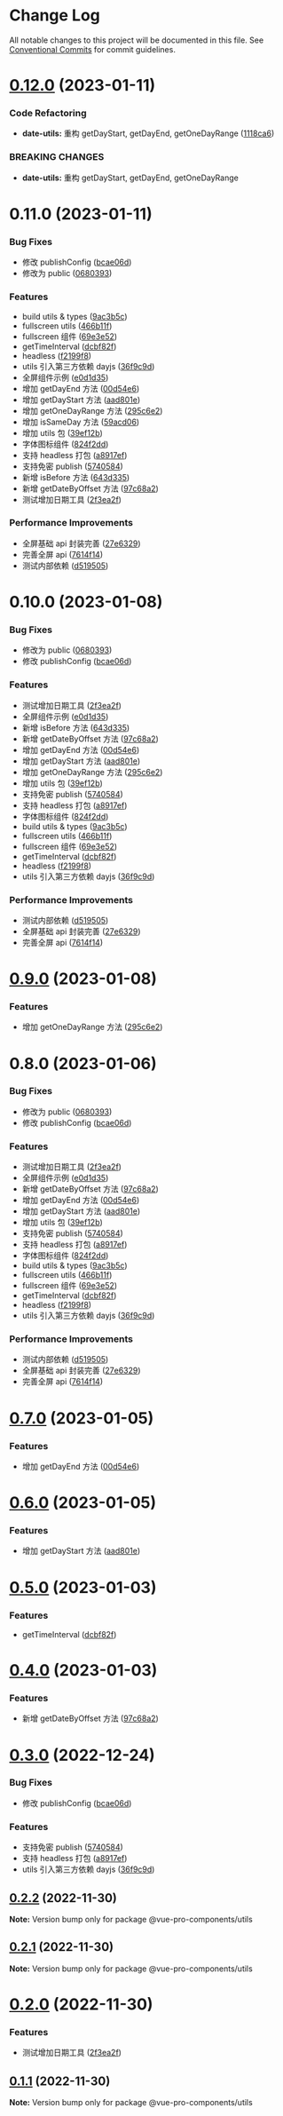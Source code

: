 # Change Log

All notable changes to this project will be documented in this file.
See [Conventional Commits](https://conventionalcommits.org) for commit guidelines.

# [0.12.0](https://github.com/cumt-robin/vue-pro-components/compare/@vue-pro-components/utils@0.11.0...@vue-pro-components/utils@0.12.0) (2023-01-11)

### Code Refactoring

-   **date-utils:** 重构 getDayStart, getDayEnd, getOneDayRange ([1118ca6](https://github.com/cumt-robin/vue-pro-components/commit/1118ca698cc72db6beaf761bd60fbaa1fd6efcb3))

### BREAKING CHANGES

-   **date-utils:** 重构 getDayStart, getDayEnd, getOneDayRange

# 0.11.0 (2023-01-11)

### Bug Fixes

-   修改 publishConfig ([bcae06d](https://github.com/cumt-robin/vue-pro-components/commit/bcae06d05fc8c8f80426f232f4d70e99baef76fc))
-   修改为 public ([0680393](https://github.com/cumt-robin/vue-pro-components/commit/0680393e199e3115756a66b31dce78cc97bee30f))

### Features

-   build utils & types ([9ac3b5c](https://github.com/cumt-robin/vue-pro-components/commit/9ac3b5c145b86cc4302747a4e25f44016132a1ce))
-   fullscreen utils ([466b11f](https://github.com/cumt-robin/vue-pro-components/commit/466b11f5b6eadca1f1eb5122c319c7f6e1d7712b))
-   fullscreen 组件 ([69e3e52](https://github.com/cumt-robin/vue-pro-components/commit/69e3e5283d7787cd4da08ed75caf0932470946bb))
-   getTimeInterval ([dcbf82f](https://github.com/cumt-robin/vue-pro-components/commit/dcbf82fd8ee826bc19fb79b035a7b02a662a676b))
-   headless ([f2199f8](https://github.com/cumt-robin/vue-pro-components/commit/f2199f84e4f7acb3585ad4a95d87c2949f193cc1))
-   utils 引入第三方依赖 dayjs ([36f9c9d](https://github.com/cumt-robin/vue-pro-components/commit/36f9c9dc07e122f8bbfe75d46802da162c5aee63))
-   全屏组件示例 ([e0d1d35](https://github.com/cumt-robin/vue-pro-components/commit/e0d1d35cb1266a56c55ab67256a118978bfcca9c))
-   增加 getDayEnd 方法 ([00d54e6](https://github.com/cumt-robin/vue-pro-components/commit/00d54e6a538e219df991347662c3a4b790fd3a0a))
-   增加 getDayStart 方法 ([aad801e](https://github.com/cumt-robin/vue-pro-components/commit/aad801e0ded22c78543cefb0529023c4419e3c3c))
-   增加 getOneDayRange 方法 ([295c6e2](https://github.com/cumt-robin/vue-pro-components/commit/295c6e2399d3e86eddc7fa040371fc20f4e8506f))
-   增加 isSameDay 方法 ([59acd06](https://github.com/cumt-robin/vue-pro-components/commit/59acd0611f92b533e430a5ee2e22d7ff7afd7e74))
-   增加 utils 包 ([39ef12b](https://github.com/cumt-robin/vue-pro-components/commit/39ef12b70c50eb62e94933b0cad8f28cef305df7))
-   字体图标组件 ([824f2dd](https://github.com/cumt-robin/vue-pro-components/commit/824f2dd2341520aae78cb73b655c0d438eff5231))
-   支持 headless 打包 ([a8917ef](https://github.com/cumt-robin/vue-pro-components/commit/a8917ef49b5877382ef5a369ead64b10c3b32d84))
-   支持免密 publish ([5740584](https://github.com/cumt-robin/vue-pro-components/commit/5740584bc985e1452674c6fd791a3147e7c8789d))
-   新增 isBefore 方法 ([643d335](https://github.com/cumt-robin/vue-pro-components/commit/643d3351da2e55a5b924e43d49b418608b104d8b))
-   新增 getDateByOffset 方法 ([97c68a2](https://github.com/cumt-robin/vue-pro-components/commit/97c68a2560d94f69451a8c694ba495d1a0c4ca8f))
-   测试增加日期工具 ([2f3ea2f](https://github.com/cumt-robin/vue-pro-components/commit/2f3ea2fc0d01e10c91666e82d5820553a56520c8))

### Performance Improvements

-   全屏基础 api 封装完善 ([27e6329](https://github.com/cumt-robin/vue-pro-components/commit/27e6329a1307e0e63e52b8c8175a32e2535a167b))
-   完善全屏 api ([7614f14](https://github.com/cumt-robin/vue-pro-components/commit/7614f14b18635789acdf3d74f1526a2b50cee4e8))
-   测试内部依赖 ([d519505](https://github.com/cumt-robin/vue-pro-components/commit/d5195056db2e4cf3db3a5a4f5598f34bfcd39a59))

# 0.10.0 (2023-01-08)

### Bug Fixes

-   修改为 public ([0680393](https://github.com/cumt-robin/vue-pro-components/commit/0680393e199e3115756a66b31dce78cc97bee30f))
-   修改 publishConfig ([bcae06d](https://github.com/cumt-robin/vue-pro-components/commit/bcae06d05fc8c8f80426f232f4d70e99baef76fc))

### Features

-   测试增加日期工具 ([2f3ea2f](https://github.com/cumt-robin/vue-pro-components/commit/2f3ea2fc0d01e10c91666e82d5820553a56520c8))
-   全屏组件示例 ([e0d1d35](https://github.com/cumt-robin/vue-pro-components/commit/e0d1d35cb1266a56c55ab67256a118978bfcca9c))
-   新增 isBefore 方法 ([643d335](https://github.com/cumt-robin/vue-pro-components/commit/643d3351da2e55a5b924e43d49b418608b104d8b))
-   新增 getDateByOffset 方法 ([97c68a2](https://github.com/cumt-robin/vue-pro-components/commit/97c68a2560d94f69451a8c694ba495d1a0c4ca8f))
-   增加 getDayEnd 方法 ([00d54e6](https://github.com/cumt-robin/vue-pro-components/commit/00d54e6a538e219df991347662c3a4b790fd3a0a))
-   增加 getDayStart 方法 ([aad801e](https://github.com/cumt-robin/vue-pro-components/commit/aad801e0ded22c78543cefb0529023c4419e3c3c))
-   增加 getOneDayRange 方法 ([295c6e2](https://github.com/cumt-robin/vue-pro-components/commit/295c6e2399d3e86eddc7fa040371fc20f4e8506f))
-   增加 utils 包 ([39ef12b](https://github.com/cumt-robin/vue-pro-components/commit/39ef12b70c50eb62e94933b0cad8f28cef305df7))
-   支持免密 publish ([5740584](https://github.com/cumt-robin/vue-pro-components/commit/5740584bc985e1452674c6fd791a3147e7c8789d))
-   支持 headless 打包 ([a8917ef](https://github.com/cumt-robin/vue-pro-components/commit/a8917ef49b5877382ef5a369ead64b10c3b32d84))
-   字体图标组件 ([824f2dd](https://github.com/cumt-robin/vue-pro-components/commit/824f2dd2341520aae78cb73b655c0d438eff5231))
-   build utils & types ([9ac3b5c](https://github.com/cumt-robin/vue-pro-components/commit/9ac3b5c145b86cc4302747a4e25f44016132a1ce))
-   fullscreen utils ([466b11f](https://github.com/cumt-robin/vue-pro-components/commit/466b11f5b6eadca1f1eb5122c319c7f6e1d7712b))
-   fullscreen 组件 ([69e3e52](https://github.com/cumt-robin/vue-pro-components/commit/69e3e5283d7787cd4da08ed75caf0932470946bb))
-   getTimeInterval ([dcbf82f](https://github.com/cumt-robin/vue-pro-components/commit/dcbf82fd8ee826bc19fb79b035a7b02a662a676b))
-   headless ([f2199f8](https://github.com/cumt-robin/vue-pro-components/commit/f2199f84e4f7acb3585ad4a95d87c2949f193cc1))
-   utils 引入第三方依赖 dayjs ([36f9c9d](https://github.com/cumt-robin/vue-pro-components/commit/36f9c9dc07e122f8bbfe75d46802da162c5aee63))

### Performance Improvements

-   测试内部依赖 ([d519505](https://github.com/cumt-robin/vue-pro-components/commit/d5195056db2e4cf3db3a5a4f5598f34bfcd39a59))
-   全屏基础 api 封装完善 ([27e6329](https://github.com/cumt-robin/vue-pro-components/commit/27e6329a1307e0e63e52b8c8175a32e2535a167b))
-   完善全屏 api ([7614f14](https://github.com/cumt-robin/vue-pro-components/commit/7614f14b18635789acdf3d74f1526a2b50cee4e8))

# [0.9.0](https://github.com/cumt-robin/vue-pro-components/compare/@vue-pro-components/utils@0.8.0...@vue-pro-components/utils@0.9.0) (2023-01-08)

### Features

-   增加 getOneDayRange 方法 ([295c6e2](https://github.com/cumt-robin/vue-pro-components/commit/295c6e2399d3e86eddc7fa040371fc20f4e8506f))

# 0.8.0 (2023-01-06)

### Bug Fixes

-   修改为 public ([0680393](https://github.com/cumt-robin/vue-pro-components/commit/0680393e199e3115756a66b31dce78cc97bee30f))
-   修改 publishConfig ([bcae06d](https://github.com/cumt-robin/vue-pro-components/commit/bcae06d05fc8c8f80426f232f4d70e99baef76fc))

### Features

-   测试增加日期工具 ([2f3ea2f](https://github.com/cumt-robin/vue-pro-components/commit/2f3ea2fc0d01e10c91666e82d5820553a56520c8))
-   全屏组件示例 ([e0d1d35](https://github.com/cumt-robin/vue-pro-components/commit/e0d1d35cb1266a56c55ab67256a118978bfcca9c))
-   新增 getDateByOffset 方法 ([97c68a2](https://github.com/cumt-robin/vue-pro-components/commit/97c68a2560d94f69451a8c694ba495d1a0c4ca8f))
-   增加 getDayEnd 方法 ([00d54e6](https://github.com/cumt-robin/vue-pro-components/commit/00d54e6a538e219df991347662c3a4b790fd3a0a))
-   增加 getDayStart 方法 ([aad801e](https://github.com/cumt-robin/vue-pro-components/commit/aad801e0ded22c78543cefb0529023c4419e3c3c))
-   增加 utils 包 ([39ef12b](https://github.com/cumt-robin/vue-pro-components/commit/39ef12b70c50eb62e94933b0cad8f28cef305df7))
-   支持免密 publish ([5740584](https://github.com/cumt-robin/vue-pro-components/commit/5740584bc985e1452674c6fd791a3147e7c8789d))
-   支持 headless 打包 ([a8917ef](https://github.com/cumt-robin/vue-pro-components/commit/a8917ef49b5877382ef5a369ead64b10c3b32d84))
-   字体图标组件 ([824f2dd](https://github.com/cumt-robin/vue-pro-components/commit/824f2dd2341520aae78cb73b655c0d438eff5231))
-   build utils & types ([9ac3b5c](https://github.com/cumt-robin/vue-pro-components/commit/9ac3b5c145b86cc4302747a4e25f44016132a1ce))
-   fullscreen utils ([466b11f](https://github.com/cumt-robin/vue-pro-components/commit/466b11f5b6eadca1f1eb5122c319c7f6e1d7712b))
-   fullscreen 组件 ([69e3e52](https://github.com/cumt-robin/vue-pro-components/commit/69e3e5283d7787cd4da08ed75caf0932470946bb))
-   getTimeInterval ([dcbf82f](https://github.com/cumt-robin/vue-pro-components/commit/dcbf82fd8ee826bc19fb79b035a7b02a662a676b))
-   headless ([f2199f8](https://github.com/cumt-robin/vue-pro-components/commit/f2199f84e4f7acb3585ad4a95d87c2949f193cc1))
-   utils 引入第三方依赖 dayjs ([36f9c9d](https://github.com/cumt-robin/vue-pro-components/commit/36f9c9dc07e122f8bbfe75d46802da162c5aee63))

### Performance Improvements

-   测试内部依赖 ([d519505](https://github.com/cumt-robin/vue-pro-components/commit/d5195056db2e4cf3db3a5a4f5598f34bfcd39a59))
-   全屏基础 api 封装完善 ([27e6329](https://github.com/cumt-robin/vue-pro-components/commit/27e6329a1307e0e63e52b8c8175a32e2535a167b))
-   完善全屏 api ([7614f14](https://github.com/cumt-robin/vue-pro-components/commit/7614f14b18635789acdf3d74f1526a2b50cee4e8))

# [0.7.0](https://github.com/cumt-robin/vue-pro-components/compare/@vue-pro-components/utils@0.6.0...@vue-pro-components/utils@0.7.0) (2023-01-05)

### Features

-   增加 getDayEnd 方法 ([00d54e6](https://github.com/cumt-robin/vue-pro-components/commit/00d54e6a538e219df991347662c3a4b790fd3a0a))

# [0.6.0](https://github.com/cumt-robin/vue-pro-components/compare/@vue-pro-components/utils@0.5.0...@vue-pro-components/utils@0.6.0) (2023-01-05)

### Features

-   增加 getDayStart 方法 ([aad801e](https://github.com/cumt-robin/vue-pro-components/commit/aad801e0ded22c78543cefb0529023c4419e3c3c))

# [0.5.0](https://github.com/cumt-robin/vue-pro-components/compare/@vue-pro-components/utils@0.4.0...@vue-pro-components/utils@0.5.0) (2023-01-03)

### Features

-   getTimeInterval ([dcbf82f](https://github.com/cumt-robin/vue-pro-components/commit/dcbf82fd8ee826bc19fb79b035a7b02a662a676b))

# [0.4.0](https://github.com/cumt-robin/vue-pro-components/compare/@vue-pro-components/utils@0.3.0...@vue-pro-components/utils@0.4.0) (2023-01-03)

### Features

-   新增 getDateByOffset 方法 ([97c68a2](https://github.com/cumt-robin/vue-pro-components/commit/97c68a2560d94f69451a8c694ba495d1a0c4ca8f))

# [0.3.0](https://github.com/cumt-robin/vue-pro-components/compare/@vue-pro-components/utils@0.2.2...@vue-pro-components/utils@0.3.0) (2022-12-24)

### Bug Fixes

-   修改 publishConfig ([bcae06d](https://github.com/cumt-robin/vue-pro-components/commit/bcae06d05fc8c8f80426f232f4d70e99baef76fc))

### Features

-   支持免密 publish ([5740584](https://github.com/cumt-robin/vue-pro-components/commit/5740584bc985e1452674c6fd791a3147e7c8789d))
-   支持 headless 打包 ([a8917ef](https://github.com/cumt-robin/vue-pro-components/commit/a8917ef49b5877382ef5a369ead64b10c3b32d84))
-   utils 引入第三方依赖 dayjs ([36f9c9d](https://github.com/cumt-robin/vue-pro-components/commit/36f9c9dc07e122f8bbfe75d46802da162c5aee63))

## [0.2.2](https://github.com/cumt-robin/vue-pro-components/compare/@vue-pro-components/utils@0.2.1...@vue-pro-components/utils@0.2.2) (2022-11-30)

**Note:** Version bump only for package @vue-pro-components/utils

## [0.2.1](https://github.com/cumt-robin/vue-pro-components/compare/@vue-pro-components/utils@0.2.0...@vue-pro-components/utils@0.2.1) (2022-11-30)

**Note:** Version bump only for package @vue-pro-components/utils

# [0.2.0](https://github.com/cumt-robin/vue-pro-components/compare/@vue-pro-components/utils@0.1.1...@vue-pro-components/utils@0.2.0) (2022-11-30)

### Features

-   测试增加日期工具 ([2f3ea2f](https://github.com/cumt-robin/vue-pro-components/commit/2f3ea2fc0d01e10c91666e82d5820553a56520c8))

## [0.1.1](https://github.com/cumt-robin/vue-pro-components/compare/@vue-pro-components/utils@0.1.0...@vue-pro-components/utils@0.1.1) (2022-11-30)

**Note:** Version bump only for package @vue-pro-components/utils
